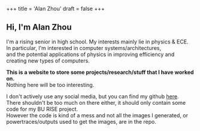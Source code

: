 +++
title = 'Alan Zhou'
draft = false
+++

## **Hi, I'm Alan Zhou**

I'm a rising senior in high school. My interests mainly lie in physics & ECE.  
In particular, I'm interested in computer systems/architectures,  
and the potential applications of physics in improving efficiency and creating new types of computers. 



**This is a website to store some projects/research/stuff that I have worked on.**  
Nothing here will be too interesting.

I don't actively use any social media, but you can find my github [here](https://github.com/ZhouA25).   
There shouldn't be too much on there either, it should only contain some code for my BU RISE project.  
However the code is kind of a mess and not all the images I generated, or powertraces/outputs used to get the images, are in the repo.



